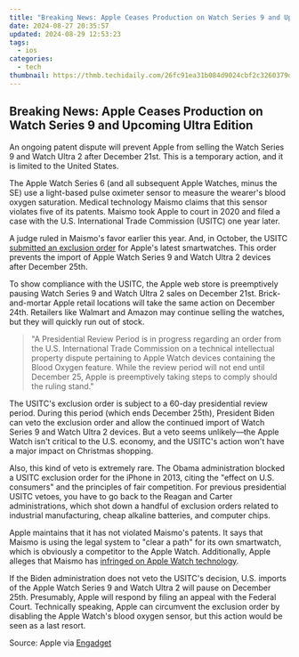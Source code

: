 ```yaml
---
title: "Breaking News: Apple Ceases Production on Watch Series 9 and Upcoming Ultra Edition"
date: 2024-08-27 20:35:57
updated: 2024-08-29 12:53:23
tags:
  - ios
categories:
  - tech
thumbnail: https://thmb.techidaily.com/26fc91ea31b084d9024cbf2c3260379dfbc09b55f5ef939a3a4cdd1934973c13.jpeg
---
```


## Breaking News: Apple Ceases Production on Watch Series 9 and Upcoming Ultra Edition

An ongoing patent dispute will prevent Apple from selling the Watch Series 9 and Watch Ultra 2 after December 21st. This is a temporary action, and it is limited to the United States.

 The Apple Watch Series 6 (and all subsequent Apple Watches, minus the SE) use a light-based pulse oximeter sensor to measure the wearer's blood oxygen saturation. Medical technology Maismo claims that this sensor violates five of its patents. Maismo took Apple to court in 2020 and filed a case with the U.S. International Trade Commission (USITC) one year later.

 A judge ruled in Maismo's favor earlier this year. And, in October, the USITC [submitted an exclusion order](https://investor.masimo.com/news/news-details/2023/United-States-International-Trade-Commission-Issues-Exclusion-Order-for-Infringing-Apple-Watches-Finding-that-Apple-Violated-U.S.-Trade-Laws/default.aspx) for Apple's latest smartwatches. This order prevents the import of Apple Watch Series 9 and Watch Ultra 2 devices after December 25th.

 To show compliance with the USITC, the Apple web store is preemptively pausing Watch Series 9 and Watch Ultra 2 sales on December 21st. Brick-and-mortar Apple retail locations will take the same action on December 24th. Retailers like Walmart and Amazon may continue selling the watches, but they will quickly run out of stock.

> "A Presidential Review Period is in progress regarding an order from the U.S. International Trade Commission on a technical intellectual property dispute pertaining to Apple Watch devices containing the Blood Oxygen feature. While the review period will not end until December 25, Apple is preemptively taking steps to comply should the ruling stand."

 The USITC's exclusion order is subject to a 60-day presidential review period. During this period (which ends December 25th), President Biden can veto the exclusion order and allow the continued import of Watch Series 9 and Watch Ultra 2 devices. But a veto seems unlikely—the Apple Watch isn't critical to the U.S. economy, and the USITC's action won't have a major impact on Christmas shopping.

 Also, this kind of veto is extremely rare. The Obama administration blocked a USITC exclusion order for the iPhone in 2013, citing the "effect on U.S. consumers" and the principles of fair competition. For previous presidential USITC vetoes, you have to go back to the Reagan and Carter administrations, which shot down a handful of exclusion orders related to industrial manufacturing, cheap alkaline batteries, and computer chips.

 Apple maintains that it has not violated Maismo's patents. It says that Maismo is using the legal system to "clear a path" for its own smartwatch, which is obviously a competitor to the Apple Watch. Additionally, Apple alleges that Maismo has [infringed on Apple Watch technology](https://www.reuters.com/legal/litigation/apple-lawsuits-say-health-monitoring-company-masimo-copied-apple-watch-2022-10-20/).

 If the Biden administration does not veto the USITC's decision, U.S. imports of the Apple Watch Series 9 and Watch Ultra 2 will pause on December 25th. Presumably, Apple will respond by filing an appeal with the Federal Court. Technically speaking, Apple can circumvent the exclusion order by disabling the Apple Watch's blood oxygen sensor, but this action would be seen as a last resort.

 Source: Apple via [Engadget](https://www.engadget.com/apple-will-pause-watch-series-9-and-ultra-2-sales-in-the-us-due-to-a-patent-dispute-142051903.html)

<ins class="adsbygoogle"
     style="display:block"
     data-ad-format="autorelaxed"
     data-ad-client="ca-pub-7571918770474297"
     data-ad-slot="1223367746"></ins>



<ins class="adsbygoogle"
     style="display:block"
     data-ad-client="ca-pub-7571918770474297"
     data-ad-slot="8358498916"
     data-ad-format="auto"
     data-full-width-responsive="true"></ins>
